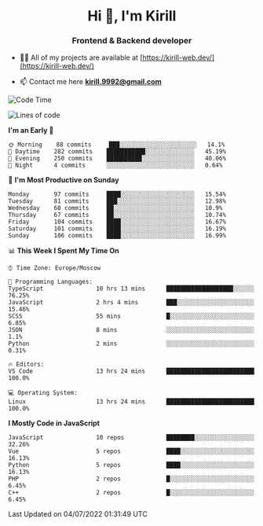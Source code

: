 <h1 align="center">Hi 👋, I'm Kirill</h1>
<h3 align="center">Frontend & Backend developer</h3>

- 👨‍💻 All of my projects are available at [https://kirill-web.dev/](https://kirill-web.dev/)

- 📫 Contact me here **kirill.9992@gmail.com**











<!--START_SECTION:waka-->
![Code Time](http://img.shields.io/badge/Code%20Time-0%20secs-blue)

![Lines of code](https://img.shields.io/badge/From%20Hello%20World%20I%27ve%20Written-477%20Thousand%20lines%20of%20code-blue)

**I'm an Early 🐤** 

```text
🌞 Morning    88 commits     ███░░░░░░░░░░░░░░░░░░░░░░   14.1% 
🌆 Daytime    282 commits    ███████████░░░░░░░░░░░░░░   45.19% 
🌃 Evening    250 commits    ██████████░░░░░░░░░░░░░░░   40.06% 
🌙 Night      4 commits      ░░░░░░░░░░░░░░░░░░░░░░░░░   0.64%

```
📅 **I'm Most Productive on Sunday** 

```text
Monday       97 commits     ████░░░░░░░░░░░░░░░░░░░░░   15.54% 
Tuesday      81 commits     ███░░░░░░░░░░░░░░░░░░░░░░   12.98% 
Wednesday    68 commits     ██░░░░░░░░░░░░░░░░░░░░░░░   10.9% 
Thursday     67 commits     ██░░░░░░░░░░░░░░░░░░░░░░░   10.74% 
Friday       104 commits    ████░░░░░░░░░░░░░░░░░░░░░   16.67% 
Saturday     101 commits    ████░░░░░░░░░░░░░░░░░░░░░   16.19% 
Sunday       106 commits    ████░░░░░░░░░░░░░░░░░░░░░   16.99%

```


📊 **This Week I Spent My Time On** 

```text
⌚︎ Time Zone: Europe/Moscow

💬 Programming Languages: 
TypeScript               10 hrs 13 mins      ███████████████████░░░░░░   76.25% 
JavaScript               2 hrs 4 mins        ███░░░░░░░░░░░░░░░░░░░░░░   15.46% 
SCSS                     55 mins             █░░░░░░░░░░░░░░░░░░░░░░░░   6.85% 
JSON                     8 mins              ░░░░░░░░░░░░░░░░░░░░░░░░░   1.1% 
Python                   2 mins              ░░░░░░░░░░░░░░░░░░░░░░░░░   0.31%

🔥 Editors: 
VS Code                  13 hrs 24 mins      █████████████████████████   100.0%

💻 Operating System: 
Linux                    13 hrs 24 mins      █████████████████████████   100.0%

```

**I Mostly Code in JavaScript** 

```text
JavaScript               10 repos            ████████░░░░░░░░░░░░░░░░░   32.26% 
Vue                      5 repos             ████░░░░░░░░░░░░░░░░░░░░░   16.13% 
Python                   5 repos             ████░░░░░░░░░░░░░░░░░░░░░   16.13% 
PHP                      2 repos             █░░░░░░░░░░░░░░░░░░░░░░░░   6.45% 
C++                      2 repos             █░░░░░░░░░░░░░░░░░░░░░░░░   6.45%

```



 Last Updated on 04/07/2022 01:31:49 UTC
<!--END_SECTION:waka-->
